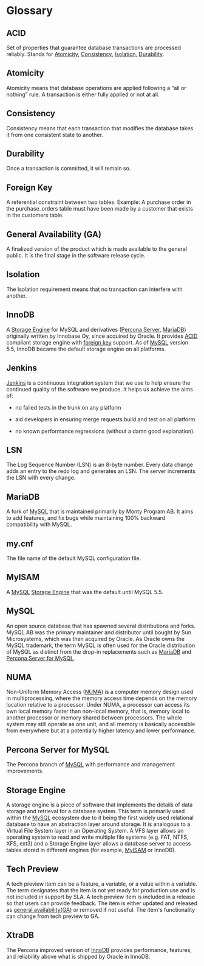 # Glossary

## ACID

Set of properties that guarantee database transactions are processed reliably. Stands for [Atomicity](#atomicity), [Consistency](#consistency), [Isolation](#isolation), [Durability](#durability).

## Atomicity

Atomicity means that database operations are applied following a “all or nothing” rule. A transaction is either fully applied or not at all.

## Consistency

Consistency means that each transaction that modifies the database takes it from one consistent state to another.

## Durability

Once a transaction is committed, it will remain so.

## Foreign Key

A referential constraint between two tables. Example: A purchase order in the purchase\_orders table must have been made by a customer that exists in the customers table.

## General Availability (GA)

A finalized version of the product which is made available to the general public. It is the final stage in the software release cycle.

## Isolation

The Isolation requirement means that no transaction can interfere with another.

## InnoDB

A [Storage Engine](#storage-engine) for MySQL and derivatives ([Percona Server](#percona-server), [MariaDB](#mariadb)) originally written by Innobase Oy, since acquired by Oracle. It provides [ACID](#acid) compliant storage engine with [foreign key](#foreign-key) support. As of [MySQL](#mysql) version 5.5, InnoDB became the default storage engine on all platforms.

## Jenkins

[Jenkins](https://www.jenkins-ci.org) is a continuous integration system that we use to help ensure the continued quality of the software we produce. It helps us achieve the aims of:

* no failed tests in the trunk on any platform

* aid developers in ensuring merge requests build and test on all platform

* no known performance regressions (without a damn good explanation).

## LSN

The Log Sequence Number (LSN) is an 8-byte number. Every data change adds an entry to the redo log and generates an LSN. The server increments the LSN with every change.

## MariaDB

A fork of [MySQL](#mysql) that is maintained primarily by Monty Program AB. It aims to add features, and fix bugs while maintaining 100% backward compatibility with MySQL.

## my.cnf

The file name of the default MySQL configuration file.

## MyISAM

A [MySQL](#mysql) [Storage Engine](#storage-engine) that was the default until MySQL 5.5.

## MySQL

An open source database that has spawned several distributions and forks. MySQL AB was the primary maintainer and distributor until bought by Sun Microsystems, which was then acquired by Oracle. As Oracle owns the MySQL trademark, the term MySQL is often used for the Oracle distribution of MySQL as distinct from the drop-in replacements such as [MariaDB](#mariadb) and [Percona Server for MySQL](#percona-server).

## NUMA

Non-Uniform Memory Access ([NUMA](https://en.wikipedia.org/wiki/Non-Uniform_Memory_Access)) is a computer memory design used in multiprocessing, where the memory access time depends on the memory location relative to a processor. Under NUMA, a processor can access its own local memory faster than non-local memory, that is, memory local to another processor or memory shared between processors. The whole system may still operate as one unit, and all memory is basically accessible from everywhere but at a potentially higher latency and lower performance.

## Percona Server for MySQL

The Percona branch of [MySQL](#mysql) with performance and management improvements.

## Storage Engine

A storage engine is a piece of software that implements the details of data storage and retrieval for a database system. This term is primarily used within the [MySQL](#mysql) ecosystem due to it being the first widely used relational database to have an abstraction layer around storage. It is analogous to a Virtual File System layer in an Operating System. A VFS layer allows an operating system to read and write multiple file systems (e.g. FAT, NTFS, XFS, ext3) and a Storage Engine layer allows a database server to access tables stored in different engines (for example, [MyISAM](#myisam) or InnoDB).

## Tech Preview

A tech preview item can be a feature, a variable, or a value within a variable. The term designates that the item is not yet ready for production use and is not included in support by SLA. A tech preview item is included in a release so that users can provide feedback. The item is either updated and released as [general availability(GA)](#general-availability-ga) or removed if not useful. The item's functionality can change from tech preview to GA.

## XtraDB

The Percona improved version of [InnoDB](#innodb) provides performance, features, and reliability above what is shipped by Oracle in InnoDB.
